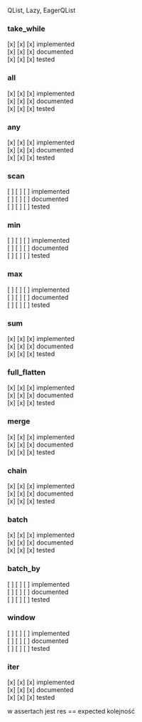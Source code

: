 QList, Lazy, EagerQList
### take_while
[x] [x] [x] implemented \
[x] [x] [x] documented \
[x] [x] [x] tested

### all
[x] [x] [x] implemented \
[x] [x] [x] documented \
[x] [x] [x] tested

### any
[x] [x] [x] implemented \
[x] [x] [x] documented \
[x] [x] [x] tested

### scan
[ ] [ ] [ ] implemented \
[ ] [ ] [ ] documented \
[ ] [ ] [ ] tested

### min
[ ] [ ] [ ] implemented \
[ ] [ ] [ ] documented \
[ ] [ ] [ ] tested

### max
[ ] [ ] [ ] implemented \
[ ] [ ] [ ] documented \
[ ] [ ] [ ] tested

### sum
[x] [x] [x] implemented \
[x] [x] [x] documented \
[x] [x] [x] tested

### full_flatten
[x] [x] [x] implemented \
[x] [x] [x] documented \
[x] [x] [x] tested

### merge
[x] [x] [x] implemented \
[x] [x] [x] documented \
[x] [x] [x] tested

### chain
[x] [x] [x] implemented \
[x] [x] [x] documented \
[x] [x] [x] tested

### batch
[x] [x] [x] implemented \
[x] [x] [x] documented \
[x] [x] [x] tested

### batch_by
[ ] [ ] [ ] implemented \
[ ] [ ] [ ] documented \
[ ] [ ] [ ] tested

### window
[ ] [ ] [ ] implemented \
[ ] [ ] [ ] documented \
[ ] [ ] [ ] tested

### iter
[x] [x] [x] implemented \
[x] [x] [x] documented \
[x] [x] [x] tested

w assertach jest res == expected kolejność